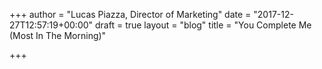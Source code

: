 +++
author = "Lucas Piazza, Director of Marketing"
date = "2017-12-27T12:57:19+00:00"
draft = true
layout = "blog"
title = "You Complete Me (Most In The Morning)"

+++
